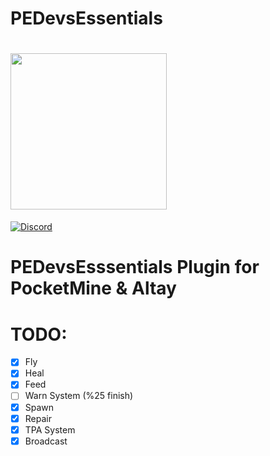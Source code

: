 # PEDevsEssentials
# <img src="./image.png" height="250" width="250">
[![Discord](https://img.shields.io/discord/427472879072968714.svg?style=flat-square&label=discord&colorB=7289da)](https://discord.gg/xkk6g8M)
# PEDevsEsssentials Plugin for PocketMine & Altay
# TODO:
- [x] Fly
- [x] Heal
- [x] Feed
- [ ] Warn System (%25 finish)
- [x] Spawn
- [x] Repair
- [x] TPA System
- [x] Broadcast
